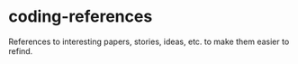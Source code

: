 # coding-references
References to interesting papers, stories, ideas, etc. to make them easier to refind.
